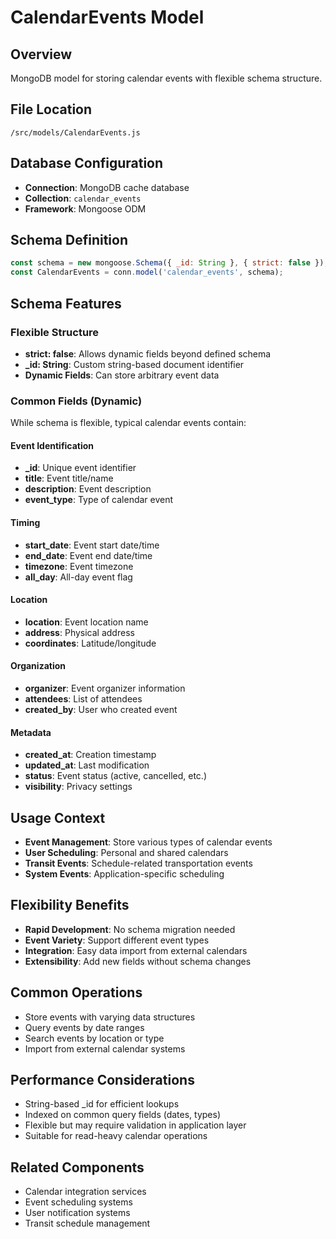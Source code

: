 # CalendarEvents Model

## Overview
MongoDB model for storing calendar events with flexible schema structure.

## File Location
`/src/models/CalendarEvents.js`

## Database Configuration
- **Connection**: MongoDB cache database
- **Collection**: `calendar_events`
- **Framework**: Mongoose ODM

## Schema Definition

```javascript
const schema = new mongoose.Schema({ _id: String }, { strict: false });
const CalendarEvents = conn.model('calendar_events', schema);
```

## Schema Features

### Flexible Structure
- **strict: false**: Allows dynamic fields beyond defined schema
- **_id: String**: Custom string-based document identifier
- **Dynamic Fields**: Can store arbitrary event data

### Common Fields (Dynamic)
While schema is flexible, typical calendar events contain:

#### Event Identification
- **_id**: Unique event identifier
- **title**: Event title/name
- **description**: Event description
- **event_type**: Type of calendar event

#### Timing
- **start_date**: Event start date/time
- **end_date**: Event end date/time
- **timezone**: Event timezone
- **all_day**: All-day event flag

#### Location
- **location**: Event location name
- **address**: Physical address
- **coordinates**: Latitude/longitude

#### Organization
- **organizer**: Event organizer information
- **attendees**: List of attendees
- **created_by**: User who created event

#### Metadata
- **created_at**: Creation timestamp
- **updated_at**: Last modification
- **status**: Event status (active, cancelled, etc.)
- **visibility**: Privacy settings

## Usage Context
- **Event Management**: Store various types of calendar events
- **User Scheduling**: Personal and shared calendars
- **Transit Events**: Schedule-related transportation events
- **System Events**: Application-specific scheduling

## Flexibility Benefits
- **Rapid Development**: No schema migration needed
- **Event Variety**: Support different event types
- **Integration**: Easy data import from external calendars
- **Extensibility**: Add new fields without schema changes

## Common Operations
- Store events with varying data structures
- Query events by date ranges
- Search events by location or type
- Import from external calendar systems

## Performance Considerations
- String-based _id for efficient lookups
- Indexed on common query fields (dates, types)
- Flexible but may require validation in application layer
- Suitable for read-heavy calendar operations

## Related Components
- Calendar integration services
- Event scheduling systems
- User notification systems
- Transit schedule management
